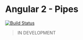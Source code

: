 # Angular 2 - Pipes

[![Build Status](https://travis-ci.org/danrevah/ng2-pipes.svg?branch=master)](https://travis-ci.org/danrevah/ng2-pipes)

> IN DEVELOPMENT




